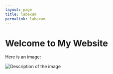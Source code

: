 ```yaml
---
layout: page
title: labexam
permalink: labexam
---
```


<!DOCTYPE html>
<html>
<head>
    <title>My Website</title>
</head>
<body>
    <h1>Welcome to My Website</h1>
    <p>Here is an image:</p>
    <img src="labexam/_img/posts/test.jpg" alt="Description of the image">
</body>
</html>

